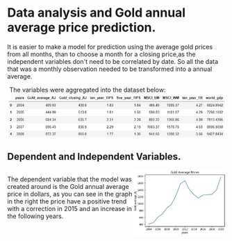 # Data analysis and Gold annual average price prediction.

  
<div>
    <div>
        <p>It is easier to make a model for prediction using the average gold prices from all months, than to choose a month for a closing price,as the independent variables don't need to be correlated by date. So all the data that was a monthly observation needed to be transformed into a annual average.
        </p>
        <p style="margin: 5px">The variables were aggregated into the dataset below:</p>
        <img src="./images/image2.jpg">
    </div>
</div>

## Dependent and Independent Variables.

<div>
    <div style="display: grid;grid-template-columns: auto auto">
        <p>The dependent variable that the model was created around is the Gold annual average price in dollars, as you can see in the graph in the right the price have a positive trend with a correction in 2015 and an increase in the following years.
        </p>
        <img src="./images/image10.jpg" style="float: right;">
    </div>
</div>


